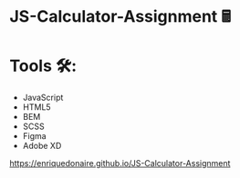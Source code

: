 #   JS-Calculator-Assignment   🖩

#  Tools 🛠️:
  - JavaScript
  - HTML5
  - BEM
  - SCSS
  - Figma
  - Adobe XD

 https://enriquedonaire.github.io/JS-Calculator-Assignment  
